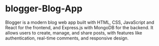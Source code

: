 # blogger-Blog-App
Blogger is a modern blog web app built with HTML, CSS, JavaScript and React for the frontend, and Express.js with MongoDB for the backend. It allows users to create, manage, and share posts, with features like authentication, real-time comments, and responsive design.
